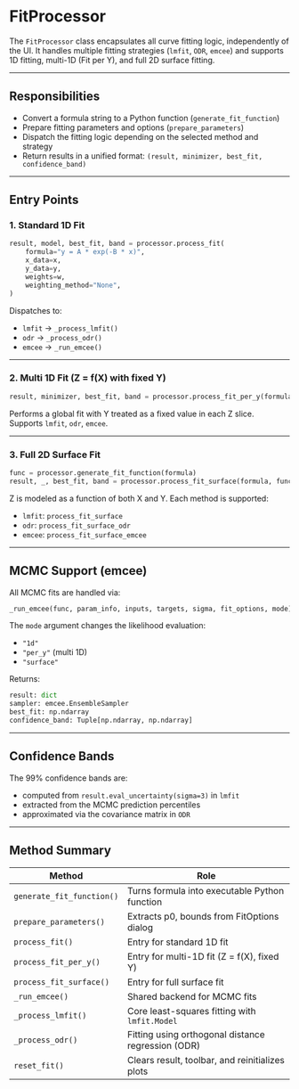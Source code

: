 # FitProcessor

The `FitProcessor` class encapsulates all curve fitting logic, independently of the UI. It handles multiple fitting strategies (`lmfit`, `ODR`, `emcee`) and supports 1D fitting, multi-1D (Fit per Y), and full 2D surface fitting.

---

## Responsibilities

* Convert a formula string to a Python function (`generate_fit_function`)
* Prepare fitting parameters and options (`prepare_parameters`)
* Dispatch the fitting logic depending on the selected method and strategy
* Return results in a unified format: `(result, minimizer, best_fit, confidence_band)`

---

## Entry Points

### 1. Standard 1D Fit

```python
result, model, best_fit, band = processor.process_fit(
    formula="y = A * exp(-B * x)",
    x_data=x,
    y_data=y,
    weights=w,
    weighting_method="None",
)
```

Dispatches to:

* `lmfit` → `_process_lmfit()`
* `odr`   → `_process_odr()`
* `emcee` → `_run_emcee()`

---

### 2. Multi 1D Fit (Z = f(X) with fixed Y)

```python
result, minimizer, best_fit, band = processor.process_fit_per_y(formula, x, y, z)
```

Performs a global fit with Y treated as a fixed value in each Z slice.
Supports `lmfit`, `odr`, `emcee`.

---

### 3. Full 2D Surface Fit

```python
func = processor.generate_fit_function(formula)
result, _, best_fit, band = processor.process_fit_surface(formula, func, x, y, z)
```

Z is modeled as a function of both X and Y. Each method is supported:

* `lmfit`: `process_fit_surface`
* `odr`: `process_fit_surface_odr`
* `emcee`: `process_fit_surface_emcee`

---

## MCMC Support (emcee)

All MCMC fits are handled via:

```python
_run_emcee(func, param_info, inputs, targets, sigma, fit_options, mode)
```

The `mode` argument changes the likelihood evaluation:

* `"1d"`
* `"per_y"` (multi 1D)
* `"surface"`

Returns:

```python
result: dict
sampler: emcee.EnsembleSampler
best_fit: np.ndarray
confidence_band: Tuple[np.ndarray, np.ndarray]
```

---

## Confidence Bands

The 99% confidence bands are:

* computed from `result.eval_uncertainty(sigma=3)` in `lmfit`
* extracted from the MCMC prediction percentiles
* approximated via the covariance matrix in `ODR`

---

## Method Summary

| Method                    | Role                                               |
| ------------------------- | -------------------------------------------------- |
| `generate_fit_function()` | Turns formula into executable Python function      |
| `prepare_parameters()`    | Extracts p0, bounds from FitOptions dialog         |
| `process_fit()`           | Entry for standard 1D fit                          |
| `process_fit_per_y()`     | Entry for multi-1D fit (Z = f(X), fixed Y)         |
| `process_fit_surface()`   | Entry for full surface fit                         |
| `_run_emcee()`            | Shared backend for MCMC fits                       |
| `_process_lmfit()`        | Core least-squares fitting with `lmfit.Model`      |
| `_process_odr()`          | Fitting using orthogonal distance regression (ODR) |
| `reset_fit()`             | Clears result, toolbar, and reinitializes plots    |

